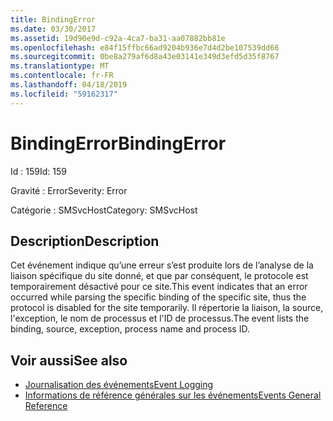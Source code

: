 ```yaml
---
title: BindingError
ms.date: 03/30/2017
ms.assetid: 19d90e9d-c92a-4ca7-ba31-aa07882bb81e
ms.openlocfilehash: e84f15ffbc66ad9204b936e7d4d2be107539dd66
ms.sourcegitcommit: 0be8a279af6d8a43e03141e349d3efd5d35f8767
ms.translationtype: MT
ms.contentlocale: fr-FR
ms.lasthandoff: 04/18/2019
ms.locfileid: "59162317"
---
```

# <a name="bindingerror"></a><span data-ttu-id="6a26a-102">BindingError</span><span class="sxs-lookup"><span data-stu-id="6a26a-102">BindingError</span></span>
<span data-ttu-id="6a26a-103">Id : 159</span><span class="sxs-lookup"><span data-stu-id="6a26a-103">Id: 159</span></span>  
  
 <span data-ttu-id="6a26a-104">Gravité : Error</span><span class="sxs-lookup"><span data-stu-id="6a26a-104">Severity: Error</span></span>  
  
 <span data-ttu-id="6a26a-105">Catégorie : SMSvcHost</span><span class="sxs-lookup"><span data-stu-id="6a26a-105">Category: SMSvcHost</span></span>  
  
## <a name="description"></a><span data-ttu-id="6a26a-106">Description</span><span class="sxs-lookup"><span data-stu-id="6a26a-106">Description</span></span>  
 <span data-ttu-id="6a26a-107">Cet événement indique qu’une erreur s’est produite lors de l’analyse de la liaison spécifique du site donné, et que par conséquent, le protocole est temporairement désactivé pour ce site.</span><span class="sxs-lookup"><span data-stu-id="6a26a-107">This event indicates that an error occurred while parsing the specific binding of the specific site, thus the protocol is disabled for the site temporarily.</span></span> <span data-ttu-id="6a26a-108">Il répertorie la liaison, la source, l'exception, le nom de processus et l'ID de processus.</span><span class="sxs-lookup"><span data-stu-id="6a26a-108">The event lists the binding, source, exception, process name and process ID.</span></span>  
  
## <a name="see-also"></a><span data-ttu-id="6a26a-109">Voir aussi</span><span class="sxs-lookup"><span data-stu-id="6a26a-109">See also</span></span>

- [<span data-ttu-id="6a26a-110">Journalisation des événements</span><span class="sxs-lookup"><span data-stu-id="6a26a-110">Event Logging</span></span>](../../../../../docs/framework/wcf/diagnostics/event-logging/index.md)
- [<span data-ttu-id="6a26a-111">Informations de référence générales sur les événements</span><span class="sxs-lookup"><span data-stu-id="6a26a-111">Events General Reference</span></span>](../../../../../docs/framework/wcf/diagnostics/event-logging/events-general-reference.md)
